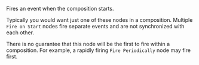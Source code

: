 Fires an event when the composition starts.

Typically you would want just one of these nodes in a composition. Multiple `Fire on Start` nodes fire separate events and are not synchronized with each other.

There is no guarantee that this node will be the first to fire within a composition. For example, a rapidly firing `Fire Periodically` node may fire first.
